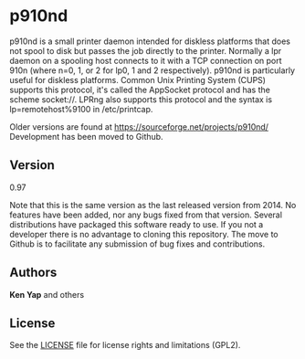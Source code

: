 # p910nd

p910nd is a small printer daemon intended for diskless platforms that does not spool to disk but passes the job directly to the printer. Normally a lpr daemon on a spooling host connects to it with a TCP connection on port 910n (where n=0, 1, or 2 for lp0, 1 and 2 respectively). p910nd is particularly useful for diskless platforms. Common Unix Printing System (CUPS) supports this protocol, it's called the AppSocket protocol and has the scheme socket://. LPRng also supports this protocol and the syntax is lp=remotehost%9100 in /etc/printcap.

Older versions are found at https://sourceforge.net/projects/p910nd/ Development has been moved to Github.

## Version

0.97

Note that this is the same version as the last released version from 2014. No features have been added, nor any bugs fixed from that version. Several distributions have packaged this software ready to use. If you not a developer there is no advantage to cloning this repository. The move to Github is to facilitate any submission of bug fixes and contributions.

## Authors

**Ken Yap** and others

## License

See the [LICENSE](LICENSE.md) file for license rights and limitations (GPL2).
